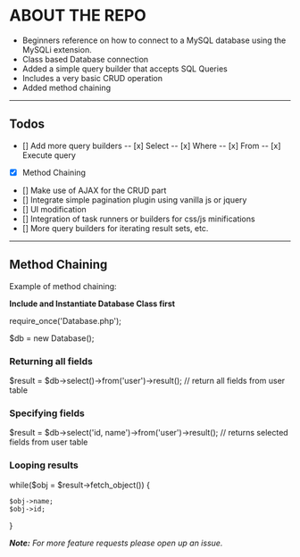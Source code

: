 # ABOUT THE REPO
* Beginners reference on how to connect to a MySQL database using the MySQLi extension.
* Class based Database connection
* Added a simple query builder that accepts SQL Queries
* Includes a very basic CRUD operation
* Added method chaining
---
## Todos
- [] Add more query builders
-- [x] Select
-- [x] Where
-- [x] From
-- [x] Execute query
- [x] Method Chaining
- [] Make use of AJAX for the CRUD part
- [] Integrate simple pagination plugin using vanilla js or jquery
- [] UI modification
- [] Integration of task runners or builders for css/js minifications
- [] More query builders for iterating result sets, etc.
---

## Method Chaining

  Example of method chaining:
  
  **Include and Instantiate Database Class first**
  
  require_once('Database.php');
  
  $db = new Database();
  
  ### Returning all fields
  $result = $db->select()->from('user')->result(); //  return all fields from user table
  
  ### Specifying fields
  $result = $db->select('id, name')->from('user')->result(); // returns selected fields from user table

  ### Looping results
  while($obj = $result->fetch_object()) {
    
    $obj->name;
    $obj->id;
  }

  
  



**_Note:_** _For more feature requests please open up an issue._
